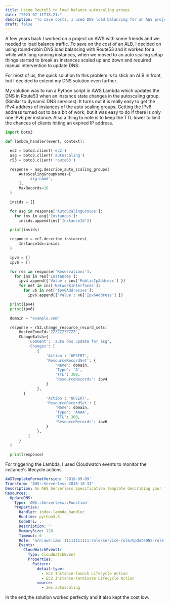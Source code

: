 ```yaml
---
title: Using Route53 to load balance autoscaling groups
date: "2023-07-11T18:21z"
description: "To save costs, I used DNS load balancing for an AWS project. It worked well for long-running instances, but not for auto-scaling groups. I extended my DNS solution to run a Python script in AWS Lambda that updates DNS when an instance state changes. I also used Cloudwatch events to monitor the instance's lifecycle actions. The solution worked perfectly and kept costs low."
draft: false
---
```


A few years back I worked on a project on AWS with some friends and we needed to load balance traffic. To save on the cost of an ALB, I decided on using round-robin DNS load balancing with Route53 and it worked for a while with long running instances, when we moved to an auto scaling setup things started to break as instances scaled up and down and required manual intervention to update DNS.

For most of us, the quick solution to this problem is to stick an ALB in front, but I decided to extend my DNS solution even further.

My solution was to run a Python script in AWS Lambda which updates the DNS in Route53 when an instance state changes in the autoscaling group. (Similar to dynamic DNS services).  It turns out it is really easy to get the IPv4 address of instances of the auto scaling groups. Getting the IPv6 address turned out to be a bit of work, but it was easy to do if there is only one IPv6 per instance. Also a thing to note is to keep the TTL lower to limit the chances of clients hitting an expired IP address.

```python
import boto3

def lambda_handler(event, context):

  ec2 = boto3.client('ec2')
  asg = boto3.client('autoscaling')
  r53 = boto3.client('route53')

  response = asg.describe_auto_scaling_groups(
      AutoScalingGroupNames=[
          'asg-name',
      ],
      MaxRecords=10
  )

  insids = []

  for asg in response['AutoScalingGroups']:
    for ins in asg['Instances']:
      insids.append(ins['InstanceId'])

  print(insids)

  response = ec2.describe_instances(
      InstanceIds=insids
  )

  ipv4 = []
  ipv6 = []

  for res in response['Reservations']:
    for ins in res['Instances']:
      ipv4.append({'Value': ins['PublicIpAddress'] })
      for net in ins['NetworkInterfaces']:
        for v6 in net['Ipv6Addresses']:
          ipv6.append({'Value': v6['Ipv6Address'] })

  print(ipv4)
  print(ipv6)

  domain = "example.com"

  response = r53.change_resource_record_sets(
      HostedZoneId='ZZZZZZZZZZZ',
      ChangeBatch={
          'Comment': 'auto dns update for asg',
          'Changes': [
              {
                  'Action': 'UPSERT',
                  'ResourceRecordSet': {
                      'Name': domain,
                      'Type': 'A',
                      'TTL': 300,
                      'ResourceRecords': ipv4
                  }
              },
        {
                  'Action': 'UPSERT',
                  'ResourceRecordSet': {
                      'Name': domain,
                      'Type': 'AAAA',
                      'TTL': 300,
                      'ResourceRecords': ipv6
                  }
              },
          ]
      }
  )

  print(response)  
```

For triggering the Lambda, I used Cloudwatch events to monitor the instance's lifecycle actions.


```yml
AWSTemplateFormatVersion: '2010-09-09'
Transform: 'AWS::Serverless-2016-10-31'
Description: An AWS Serverless Specification template describing your function.
Resources:
  UpdateDNS:
    Type: 'AWS::Serverless::Function'
    Properties:
      Handler: index.lambda_handler
      Runtime: python3.8
      CodeUri: .
      Description: ''
      MemorySize: 128
      Timeout: 6
      Role: 'arn:aws:iam::11111111111:role/service-role/UpdateDNS-role'
      Events:
        CloudWatchEvent1:
          Type: CloudWatchEvent
          Properties:
            Pattern:
              detail-type:
                - EC2 Instance-launch Lifecycle Action
                - EC2 Instance-terminate Lifecycle Action
              source:
                - aws.autoscaling
```

In the end,the solution worked perfectly and it also kept the cost low.
